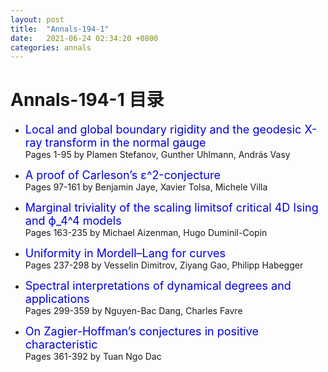 ```yaml
---
layout: post
title:  "Annals-194-1"
date:   2021-06-24 02:34:20 +0800
categories: annals
---
```


# Annals-194-1 目录

- <font color="#0000dd" size="4">Local and global boundary rigidity and the geodesic X-ray transform in the normal gauge</font>		
  Pages 1-95 by Plamen Stefanov, Gunther Uhlmann, András Vasy

- <font color="#0000dd" size="4">A proof of Carleson’s ε^2-conjecture</font>		
  Pages 97-161 by Benjamin Jaye, Xavier Tolsa, Michele Villa

- <font color="#0000dd" size="4">Marginal triviality of the scaling limitsof critical 4D Ising and ϕ_4^4 models</font>		
  Pages 163-235 by Michael Aizenman, Hugo Duminil-Copin

- <font color="#0000dd" size="4">Uniformity in Mordell–Lang for curves</font>		
  Pages 237-298 by Vesselin Dimitrov, Ziyang Gao, Philipp Habegger

- <font color="#0000dd" size="4">Spectral interpretations of dynamical degrees and applications</font>		
  Pages 299-359 by Nguyen-Bac Dang, Charles Favre

- <font color="#0000dd" size="4">On Zagier-Hoffman’s conjectures in positive characteristic</font>		
  Pages 361-392 by Tuan Ngo Dac